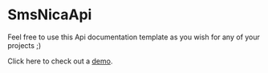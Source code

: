 SmsNicaApi
==========

Feel free to use this Api documentation template as you wish for any of your projects ;)

Click here to check out a <a href="https://www.smsnica.com/developer" target="_blank">demo</a>.